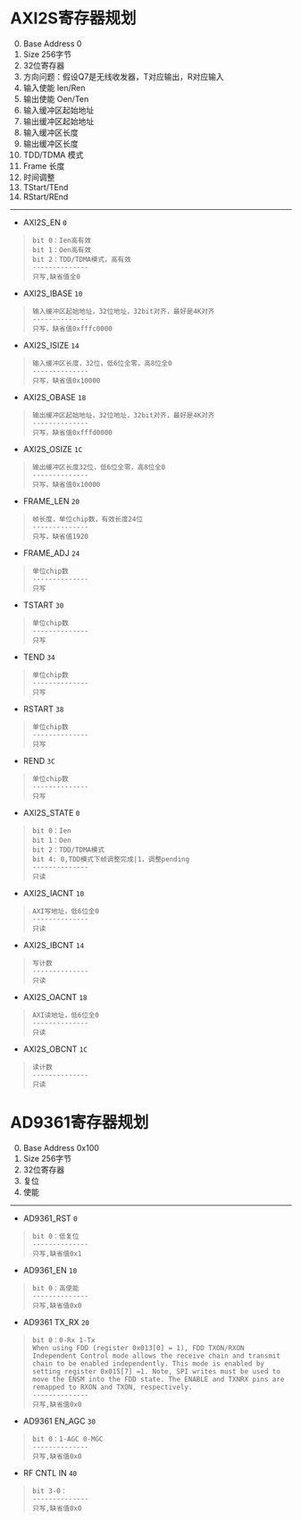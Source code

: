 # AXI2S寄存器规划 #

0. Base Address 0
1. Size 256字节
1. 32位寄存器
2. 方向问题：假设Q7是无线收发器，T对应输出，R对应输入
3. 输入使能 Ien/Ren
4. 输出使能 Oen/Ten
5. 输入缓冲区起始地址
6. 输出缓冲区起始地址
7. 输入缓冲区长度
8. 输出缓冲区长度
9. TDD/TDMA 模式
10. Frame 长度
11. 时间调整
12. TStart/TEnd
13. RStart/REnd



----------

* AXI2S_EN	`0`	
>     bit 0：Ien高有效
>     bit 1：Oen高有效
>     bit 2：TDD/TDMA模式，高有效
>     --------------	
>     只写,缺省值全0


* AXI2S_IBASE	`10`	
>     输入缓冲区起始地址，32位地址，32bit对齐，最好是4K对齐	
>     --------------	
>     只写，缺省值0xfffc0000


* AXI2S_ISIZE	`14`	
>     输入缓冲区长度，32位，低6位全零，高8位全0	
>     --------------	
>     只写，缺省值0x10000

* AXI2S_OBASE	`18`
>     输出缓冲区起始地址，32位地址，32bit对齐，最好是4K对齐	
>     --------------	
>     只写，缺省值0xfffd0000

* AXI2S_OSIZE	`1C`	
>     输出缓冲区长度32位，低6位全零，高8位全0	
>     --------------	
>     只写，缺省值0x10000

* FRAME_LEN	`20`	
>     帧长度，单位chip数，有效长度24位	
>     --------------	
>     只写，缺省值1920

* FRAME_ADJ	`24`
>     单位chip数	
>     --------------	
>     只写

* TSTART	`30`	
>     单位chip数	
>     --------------	
>     只写

* TEND	`34`	
>     单位chip数	
>     --------------	
>     只写

* RSTART	`38`
>     单位chip数	
>     --------------	
>     只写

* REND	`3C`	
>     单位chip数	
>     --------------	
>     只写

* AXI2S_STATE	`0`	
>     bit 0：Ien
>     bit 1：Oen
>     bit 2：TDD/TDMA模式
>     bit 4: 0,TDD模式下帧调整完成|1，调整pending	
>     --------------	
>     只读

* AXI2S_IACNT	`10`
>     AXI写地址，低6位全0	
>     --------------	
>     只读

* AXI2S_IBCNT	`14`	
>     写计数	
>     --------------	
>     只读

* AXI2S_OACNT	`18`	
>     AXI读地址，低6位全0	
>     --------------	
>     只读

* AXI2S_OBCNT	`1C`	
>     读计数	
>     --------------	
>     只读
 

# AD9361寄存器规划 #

0. Base Address 0x100
1. Size 256字节
1. 32位寄存器
2. 复位
3. 使能

----------

* AD9361_RST	`0`	
>     bit 0：低复位
>     --------------	
>     只写,缺省值0x1


* AD9361_EN	`10`	
>     bit 0：高使能
>     --------------	
>     只写,缺省值0x0

* AD9361 TX_RX	`20`	
>     bit 0：0-Rx 1-Tx
>     When using FDD (register 0x013[0] = 1), FDD TXON/RXON Independent Control mode allows the receive chain and transmit chain to be enabled independently. This mode is enabled by setting register 0x015[7] =1. Note, SPI writes must be used to move the ENSM into the FDD state. The ENABLE and TXNRX pins are remapped to RXON and TXON, respectively. 
>     --------------	
>     只写,缺省值0x0

* AD9361 EN_AGC	`30`	
>     bit 0：1-AGC 0-MGC
>     --------------	
>     只写,缺省值0x0

* RF CNTL IN	`40`	
>     bit 3-0：
>     --------------	
>     只写,缺省值0x0